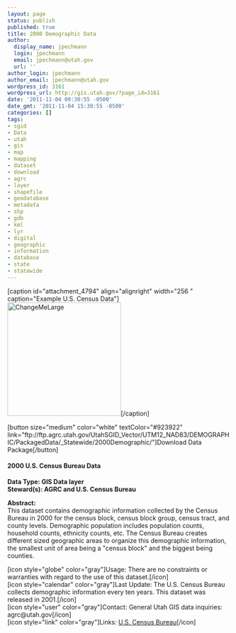 ```yaml
---
layout: page
status: publish
published: true
title: 2000 Demographic Data
author:
  display_name: jpechmann
  login: jpechmann
  email: jpechmann@utah.gov
  url: ''
author_login: jpechmann
author_email: jpechmann@utah.gov
wordpress_id: 3161
wordpress_url: http://gis.utah.gov/?page_id=3161
date: '2011-11-04 09:30:55 -0500'
date_gmt: '2011-11-04 15:30:55 -0500'
categories: []
tags:
- sgid
- Data
- utah
- gis
- map
- mapping
- dataset
- download
- agrc
- layer
- shapefile
- geodatabase
- metadata
- shp
- gdb
- kml
- lyr
- digital
- geographic
- information
- database
- state
- statewide
---
```

<p>[caption id="attachment_4794" align="alignright" width="256 " caption="Example U.S. Census Data"]<img class="size-full wp-image-4794" title="map" src="http://gis.utah.gov/gallery/sgid/censusmain_2.png?2007179502" alt="ChangeMeLarge" width="256" height="256" />[/caption]</p>
<p>[button size="medium" color="white" textColor="#923922" link="ftp://ftp.agrc.utah.gov/UtahSGID_Vector/UTM12_NAD83/DEMOGRAPHIC/PackagedData/_Statewide/2000Demographic/"]Download Data Package[/button]</p>
<h4><strong>2000 U.S. Census Bureau Data</h4>
<p></strong></p>
<p><strong>Data Type: GIS Data layer</strong><br />
<strong>Steward(s): AGRC and U.S. Census Bureau</strong></p>
<p><strong>Abstract:</strong><br />
This dataset contains demographic information collected by the Census Bureau in 2000 for the census block, census block group, census tract, and county levels. Demographic population includes population counts, household counts, ethnicity counts, etc. The Census Bureau creates different sized geographic areas to organize this demographic information, the smallest unit of area being a "census block" and the biggest being counties.</p>
<p>[icon style="globe" color="gray"]Usage: There are no constraints or warranties with regard to the use of this dataset.[/icon]<br />
[icon style="calendar" color="gray"]Last Update: The U.S. Census Bureau collects demographic information every ten  years. This dataset was released in 2001.[/icon]<br />
[icon style="user" color="gray"]Contact: General Utah GIS data inquiries: agrc@utah.gov[/icon]<br />
[icon style="link" color="gray"]Links: <a href="http://www.census.gov/">U.S. Census Bureau</a>[/icon]</p>

